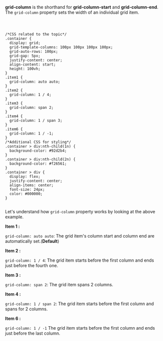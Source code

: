 **grid-column** is the shorthand for **grid-column-start** and
**grid-column-end**. The `grid-column` property sets the width of an individual
grid item.

<codeblock language="css" type="lesson">
<code>
<panel language="html" hidden=true>
<div class="container">
  <div class="item1">1</div>
  <div class="item2">2</div>
  <div class="item3">3</div>
  <div class="item4">4</div>
  <div>5</div>
  <div class="item6">6</div>
</div>
</panel>
<panel language="css">
/*CSS related to the topic*/
.container {
  display: grid;
  grid-template-columns: 100px 100px 100px 100px;
  grid-auto-rows: 100px;
  grid-gap: 5px;
  justify-content: center;
  align-content: start;
  height: 100vh;
}
.item1 {
  grid-column: auto auto;
}
.item2 {
  grid-column: 1 / 4;
}
.item3 {
  grid-column: span 2;
}
.item4 {
  grid-column: 1 / span 3;
}
.item6 {
  grid-column: 1 / -1;
}
/*Additional CSS for styling*/
.container > div:nth-child(1n) {
  background-color: #92d2b4;
}
.container > div:nth-child(2n) {
  background-color: #f26561;
}
.container > div {
  display: flex;
  justify-content: center;
  align-items: center;
  font-size: 24px;
  color: #000000;
}
</panel>
</code>
</codeblock>

Let's understand how `grid-column` property works by looking at the above
example.

**Item 1 :**

`grid-column: auto auto`: The grid item's column start and column end are
automatically set.(**Default**)

**Item 2 :**

`grid-column: 1 / 4`: The grid item starts before the first column and ends just
before the fourth one.

**Item 3 :**

`grid-column: span 2`: The grid item spans 2 columns.

**Item 4 :**

`grid-column: 1 / span 2`: The grid item starts before the first column and
spans for 2 columns.

**Item 6 :**

`grid-column: 1 / -1` The grid item starts before the first column and ends just
before the last column.
